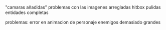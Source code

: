 "camaras añadidas"
problemas con las imagenes arregladas
hitbox pulidas
entidades completas

problemas:
error en animacion de personaje
enemigos demasiado grandes
